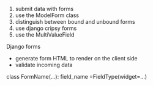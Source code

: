 1. submit data with forms
2. use the ModelForm class
3. distinguish between bound and unbound forms
4. use django cripsy forms
5. use the MultiValueField

Django forms 
- generate form HTML to render on the client side
- validate incoming data

class FormName(...):
	field_name =FieldType(widget=...)

	